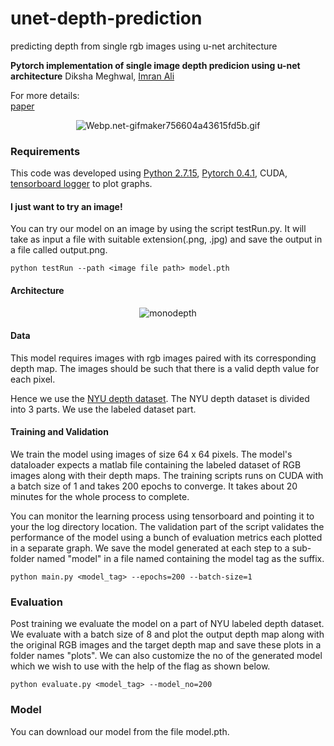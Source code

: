 # unet-depth-prediction
predicting depth from single rgb images using u-net architecture

**Pytorch implementation of single image depth predicion using u-net architecture**
Diksha Meghwal, [Imran Ali](https://github.com/ii398)

For more details:<br>
[paper](https://arxiv.org/abs/1505.04597)

<p align="center">
  <img src="https://s2.gifyu.com/images/Webp.net-gifmaker756604a43615fd5b.gif" alt="Webp.net-gifmaker756604a43615fd5b.gif" alt="monodepth">
</p>


### Requirements
This code was developed using [Python 2.7.15](https://www.python.org/downloads/release/python-2715/), [Pytorch 0.4.1](https://pytorch.org/get-started/previous-versions/), CUDA, [tensorboard logger](https://www.tensorflow.org/guide/summaries_and_tensorboard) to plot graphs.

#### I just want to try an image!
You can try our model on an image by using the script testRun.py. It will take as input a file with suitable extension(.png, .jpg) and save the output in a file called output.png.
```
python testRun --path <image file path> model.pth
``` 

#### Architecture
<p align="center">
  <img src="https://cdn-images-1.medium.com/max/1600/1*TXfEPqTbFBPCbXYh2bstlA.png" alt="monodepth">
</p>

#### Data
This model requires images with rgb images paired with its corresponding depth map. The images should be such that there is a valid depth value for each pixel.

Hence we use the [NYU depth dataset](https://cs.nyu.edu/~silberman/datasets/nyu_depth_v2.html). The NYU depth dataset is divided into 3 parts. We use the labeled dataset part.

#### Training and Validation
We train the model using images of size 64 x 64 pixels. The model's dataloader expects a matlab file containing the labeled dataset of RGB images along with their depth maps.
The training scripts runs on CUDA with a batch size of 1 and takes 200 epochs to converge. It takes about 20 minutes for the whole process to complete.

You can monitor the learning process using tensorboard and pointing it to your the log directory location.
The validation part of the script validates the performance of the model using a bunch of evaluation metrics each plotted in a separate graph.
We save the model generated at each step to a sub-folder named "model" in a file named containing the model tag as the suffix.

```
python main.py <model_tag> --epochs=200 --batch-size=1
```

### Evaluation
Post training we evaluate the model on a part of NYU labeled depth dataset. We evaluate with a batch size of 8 and plot the output depth map along with the original RGB images and the target depth map and save these plots in a folder names "plots".
We can also customize the no of the generated model which we wish to use with the help of the flag as shown below. 
```
python evaluate.py <model_tag> --model_no=200
```

### Model
You can download our model from the file model.pth.

